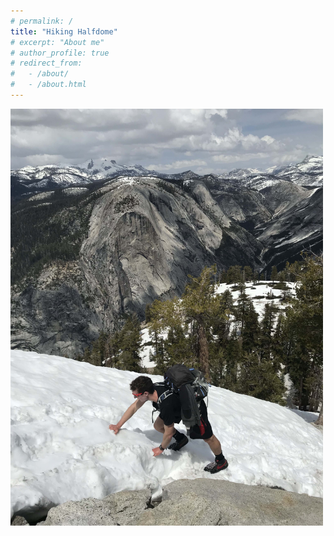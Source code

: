 ```yaml
---
# permalink: /
title: "Hiking Halfdome"
# excerpt: "About me"
# author_profile: true
# redirect_from: 
#   - /about/
#   - /about.html
---
```


<img src='https://github.com/jkuck/jkuck.github.io/blob/master/images/halfdome.jpeg' width=500/>